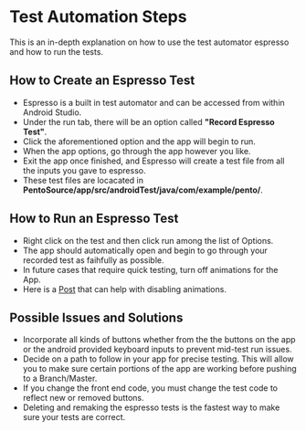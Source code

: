 # Test Automation Steps

This is an in-depth explanation on how to use the test automator espresso and how to run the tests.

## How to Create an Espresso Test

* Espresso is a built in test automator and can be accessed from within Android Studio.
* Under the run tab, there will be an option called **"Record Espresso Test"**. 
* Click the aforementioned option and the app will begin to run.
* When the app options, go through the app however you like.
* Exit the app once finished, and Espresso will create a test file from all the inputs you gave to espresso. 
* These test files are locacated in **PentoSource/app/src/androidTest/java/com/example/pento/**.

## How to Run an Espresso Test

* Right click on the test and then click run among the list of Options. 
* The app should automatically open and begin to go through your recorded test as faihfully as possible. 
* In future cases that require quick testing, turn off animations for the App.
* Here is a [Post](https://stackoverflow.com/questions/43751079/espresso-testing-disable-animation) that can help with disabling animations. 

## Possible Issues and Solutions

* Incorporate all kinds of buttons whether from the the buttons on the app or the android provided keyboard inputs to prevent mid-test run issues.
* Decide on a path to follow in your app for precise testing. This will allow you to make sure certain portions of the app are working before pushing to a Branch/Master.
* If you change the front end code, you must change the test code to reflect new or removed buttons. 
* Deleting and remaking the espresso tests is the fastest way to make sure your tests are correct.
